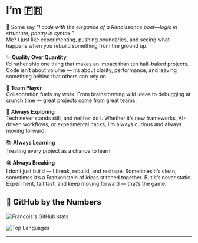 # I’m :fr:  

:man_dancing: Some say *“I code with the elegance of a Renaissance poet—logic in structure, poetry in syntax.”*  
Me? I just like experimenting, pushing boundaries, and seeing what happens when you rebuild something from the ground up.  

✨ **Quality Over Quantity**  
I’d rather ship one thing that makes an impact than ten half-baked projects. Code isn’t about volume — it’s about clarity, performance, and leaving something behind that others can rely on.  

🤝 **Team Player**  
Collaboration fuels my work. From brainstorming wild ideas to debugging at crunch time — great projects come from great teams.  

🚀 **Always Exploring**  
Tech never stands still, and neither do I. Whether it’s new frameworks, AI-driven workflows, or experimental hacks, I’m always curious and always moving forward.  

📚 **Always Learning**  
Treating every project as a chance to learn 

🛠 **Always Breaking**  
I don’t just build — I break, rebuild, and reshape. Sometimes it’s clean, sometimes it’s a Frankenstein of ideas stitched together. But it’s never static. Experiment, fail fast, and keep moving forward — that’s the game.  


## 🎯 GitHub by the Numbers  

![Francois's GitHub stats](https://github-readme-stats.vercel.app/api?username=codebyfran&show_icons=true&theme=radical)  

![Top Languages](https://github-readme-stats.vercel.app/api/top-langs/?username=codebyfran&layout=compact&theme=radical)  

--- 
